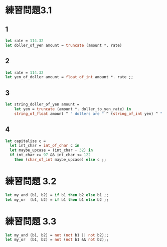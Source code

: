 # 練習問題3.1 #

## 1

```ocaml
let rate = 114.32
let doller_of_yen amount = truncate (amount *. rate)
```

## 2

```ocaml
let rate = 114.32
let yen_of_doller amount = float_of_int amount *. rate ;;
```

## 3

```ocaml
let string_doller_of_yen amount =
    let yen = truncate (amount *. doller_to_yen_rate) in
    string_of_float amount ^ " dollers are " ^ (string_of_int yen) ^ " yen." ;;
```

## 4

```ocaml
let capitalize c =
  let int_char = int_of_char c in
  let maybe_upcase = (int_char - 32) in
  if int_char >= 97 && int_char <= 122
    then (char_of_int maybe_upcase) else c ;;
```

# 練習問題 3.2 #

```ocaml
let my_and (b1, b2) = if b1 then b2 else b1 ;;
let my_or  (b1, b2) = if b1 then b1 else b2 ;;
```

# 練習問題 3.3 #

```ocaml
let my_and (b1, b2) = not (not b1 || not b2);;
let my_or  (b1, b2) = not (not b1 && not b2);;
```
